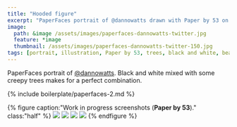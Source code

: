 ```yaml
---
title: "Hooded figure"
excerpt: "PaperFaces portrait of @dannowatts drawn with Paper by 53 on an iPad."
image: 
  path: &image /assets/images/paperfaces-dannowatts-twitter.jpg 
  feature: *image
  thumbnail: /assets/images/paperfaces-dannowatts-twitter-150.jpg
tags: [portrait, illustration, Paper by 53, trees, black and white, beard]
---
```


PaperFaces portrait of [@dannowatts](http://twitter.com/dannowatts). Black and white mixed with some creepy trees makes for a perfect combination.

{% include boilerplate/paperfaces-2.md %}

{% figure caption:"Work in progress screenshots (**Paper by 53**)." class:"half" %}
[![](/assets/images/paperfaces-dannowatts-process-1-600.jpg)](/assets/images/paperfaces-dannowatts-process-1-lg.jpg)
[![](/assets/images/paperfaces-dannowatts-process-2-600.jpg)](/assets/images/paperfaces-dannowatts-process-2-lg.jpg)
[![](/assets/images/paperfaces-dannowatts-process-3-600.jpg)](/assets/images/paperfaces-dannowatts-process-3-lg.jpg)
[![](/assets/images/paperfaces-dannowatts-process-4-600.jpg)](/assets/images/paperfaces-dannowatts-process-4-lg.jpg)
{% endfigure %}
